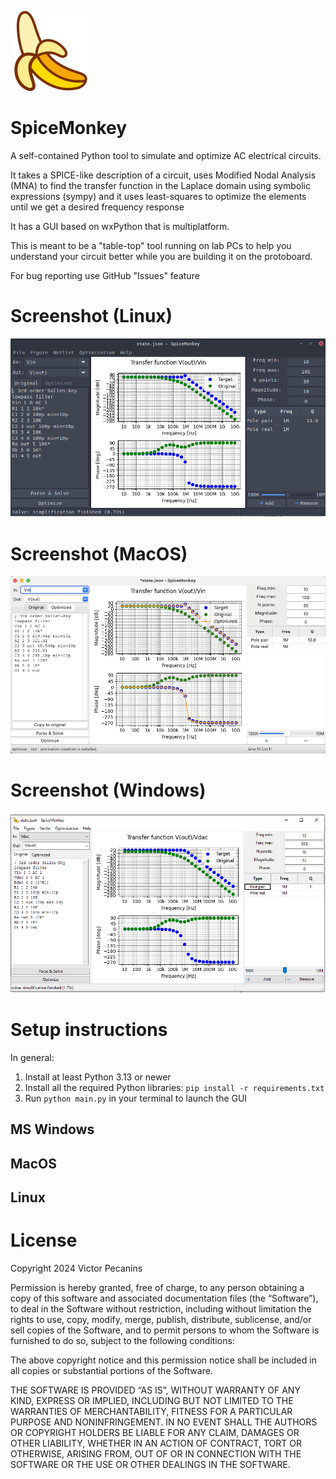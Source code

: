 ![SpiceMonkey banana icon](banana-icon.png)
# SpiceMonkey
A self-contained Python tool to simulate and optimize AC electrical circuits.

It takes a SPICE-like description of a circuit, uses Modified Nodal Analysis (MNA) to find the transfer function in the Laplace domain using symbolic expressions (sympy) and it uses least-squares to optimize the elements until we get a desired frequency response

It has a GUI based on wxPython that is multiplatform.

This is meant to be a "table-top" tool running on lab PCs to help you understand your circuit better while you are building it on the protoboard.

For bug reporting use GitHub "Issues" feature

# Screenshot (Linux)

![SpiceMonkey screenshot](screenshot.png)

# Screenshot (MacOS)

![SpiceMonkey screenshot](screenshot_mac.png)

# Screenshot (Windows)

![SpiceMonkey screenshot](screenshot_windows.png)

# Setup instructions 

In general:
1. Install at least Python 3.13 or newer
2. Install all the required Python libraries: `pip install -r requirements.txt`
3. Run `python main.py` in your terminal to launch the GUI

## MS Windows

## MacOS

## Linux

# License

Copyright 2024 Victor Pecanins

Permission is hereby granted, free of charge, to any person obtaining a copy of this software and associated documentation files (the “Software”), to deal in the Software without restriction, including without limitation the rights to use, copy, modify, merge, publish, distribute, sublicense, and/or sell copies of the Software, and to permit persons to whom the Software is furnished to do so, subject to the following conditions:

The above copyright notice and this permission notice shall be included in all copies or substantial portions of the Software.

THE SOFTWARE IS PROVIDED “AS IS”, WITHOUT WARRANTY OF ANY KIND, EXPRESS OR IMPLIED, INCLUDING BUT NOT LIMITED TO THE WARRANTIES OF MERCHANTABILITY, FITNESS FOR A PARTICULAR PURPOSE AND NONINFRINGEMENT. IN NO EVENT SHALL THE AUTHORS OR COPYRIGHT HOLDERS BE LIABLE FOR ANY CLAIM, DAMAGES OR OTHER LIABILITY, WHETHER IN AN ACTION OF CONTRACT, TORT OR OTHERWISE, ARISING FROM, OUT OF OR IN CONNECTION WITH THE SOFTWARE OR THE USE OR OTHER DEALINGS IN THE SOFTWARE.


